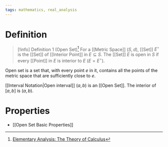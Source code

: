 ```yaml
---
tags: mathematics, real_analysis
---
```


# Definition

> [!info] Definition 1 (Open Set)[^1]
> For a [[Metric Space]] $(S, d)$, [[Set]] $E^{\circ}$ is the [[Set]] of [[Interior Point]] in $E \subseteq S$.
> The [[Set]] $E$ is open in $S$ if every [[Point]] in $E$ is interior to $E$ ($E = E^{\circ}$).

Open set is a set that, with every point $e$ in it, contains all the points of the metric space that are sufficiently close to $e$.

[[Interval Notation|Open interval]] $(a, b)$ is an [[Open Set]]. The interior of $[a, b]$ is $(a, b)$.

# Properties
- [[Open Set Basic Properties]]

[^1]: [Elementary Analysis: The Theory of Calculus](zotero://open-pdf/library/items/GUY2WR3V?page=99)